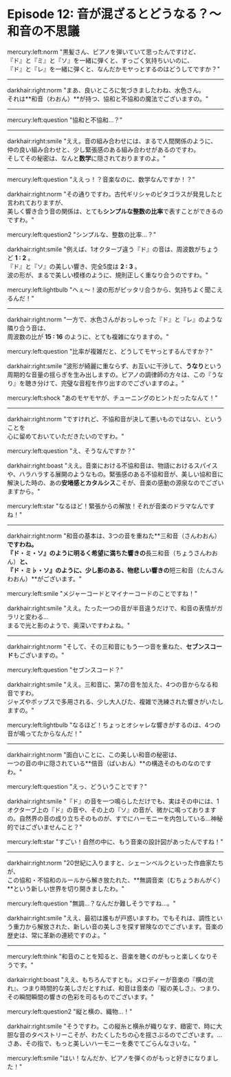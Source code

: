 # Episode 12: 音が混ざるとどうなる？〜和音の不思議

mercury:left:norm "黒髪さん、ピアノを弾いていて思ったんですけど、<br>『ド』と『ミ』と『ソ』を一緒に弾くと、すっごく気持ちいいのに、<br>『ド』と『レ』を一緒に弾くと、なんだかモヤっとするのはどうしてですか？"

---

darkhair:right:norm "まあ、良いところに気づきましたわね、水色さん。<br>それは**和音（わおん）**が持つ、協和と不協和の魔法でございますの。"

---

mercury:left:question "協和と不協和…？"

---

darkhair:right:smile "ええ。音の組み合わせには、まるで人間関係のように、<br>仲の良い組み合わせと、少し緊張感のある組み合わせがあるのですわ。<br>そしてその秘密は、なんと**数学**に隠されておりますのよ。"

---

mercury:left:question "ええっ！？音楽なのに、数学なんですか！？"

darkhair:right:norm "その通りですわ。古代ギリシャのピタゴラスが発見したと言われておりますが、<br>美しく響き合う音の関係は、とても**シンプルな整数の比率**で表すことができるのですわ。"

mercury:left:question2 "シンプルな、整数の比率…？"

darkhair:right:smile "例えば、1オクターブ違う『ド』の音は、周波数がちょうど **1 : 2** 。<br>『ド』と『ソ』の美しい響き、完全5度は **2 : 3** 。<br>波の形が、まるで美しい模様のように、規則正しく重なり合うのですわ。"

mercury:left:lightbulb "へぇ〜！波の形がピッタリ合うから、気持ちよく聞こえるんだ！"

---

darkhair:right:norm "一方で、水色さんがおっしゃった『ド』と『レ』のような隣り合う音は、<br>周波数の比が **15 : 16** のように、とても複雑になりますの。"

mercury:left:question "比率が複雑だと、どうしてモヤっとするんですか？"

darkhair:right:smile "波形が綺麗に重ならず、お互いに干渉して、**うなり**という周期的な音量の揺らぎを生み出しますの。ピアノの調律師の方々は、この『うなり』を聴き分けて、完璧な音程を作り出すのでございますのよ。"

mercury:left:shock "あのモヤモヤが、チューニングのヒントだったなんて！"

---

darkhair:right:norm "ですけれど、不協和音が決して悪いものではない、ということを<br>心に留めておいていただきたいのですわ。"

mercury:left:question "え、そうなんですか？"

darkhair:right:boast "ええ。音楽における不協和音は、物語におけるスパイスや、ハラハラする展開のようなもの。緊張感のある不協和音が、美しい協和音に解決した時の、あの**安堵感とカタルシス**こそが、音楽の感動の源泉なのでございますから。"

mercury:left:star "なるほど！緊張からの解放！それが音楽のドラマなんですね！"

---

darkhair:right:norm "和音の基本は、3つの音を重ねた**三和音（さんわおん）**ですわね。<br>『ド・ミ・ソ』のように明るく希望に満ちた響きの**長三和音（ちょうさんわおん）**と、<br>『ド・ミ♭・ソ』のように、少し影のある、物悲しい響きの**短三和音（たんさんわおん）**がございます。"

mercury:left:smile "メジャーコードとマイナーコードのことですね！"

darkhair:right:smile "ええ。たった一つの音が半音違うだけで、和音の表情がガラリと変わる…<br>まるで光と影のようで、奥深いですわよね。"

---

darkhair:right:norm "そして、その三和音にもう一つ音を重ねた、**セブンスコード**もございますの。"

mercury:left:question "セブンスコード？"

darkhair:right:smile "ええ。三和音に、第7の音を加えた、4つの音からなる和音ですわ。<br>ジャズやポップスで多用される、少し大人びた、複雑で洗練された響きがいたしますの。"

mercury:left:lightbulb "なるほど！ちょっとオシャレな響きがするのは、4つの音が鳴ってたからなんだ！"

---

darkhair:right:norm "面白いことに、この美しい和音の秘密は、<br>一つの音の中に隠されている**倍音（ばいおん）**の構造そのものなのですわ。"

mercury:left:question "えっ、どういうことです？"

darkhair:right:smile "『ド』の音を一つ鳴らしただけでも、実はその中には、1オクターブ上の『ド』の音や、その上の『ソ』の音が、微かに鳴っておりますの。自然界の音の成り立ちそのものが、すでにハーモニーを内包している…神秘的ではございませんこと？"

mercury:left:star "すごい！自然の中に、もう音楽の設計図があったんですね！"

---

darkhair:right:norm "20世紀に入りますと、シェーンベルクといった作曲家たちが、<br>この協和・不協和のルールから解き放たれた、**無調音楽（むちょうおんがく）**という新しい世界を切り開きましたわ。"

mercury:left:question "無調…？なんだか難しそうですね…。"

darkhair:right:smile "ええ、最初は誰もが戸惑いますわ。でもそれは、調性という重力から解放された、新しい音の美しさを探す冒険なのでございます。音楽の歴史は、常に革新の連続ですのよ。"

---

mercury:left:think "和音のことを知ると、音楽を聴くのがもっと楽しくなりそうです。"

darkair:right:boast "ええ、もちろんですとも。メロディーが音楽の『横の流れ』、つまり時間的な美しさだとすれば、和音は音楽の『縦の美しさ』、つまり、その瞬間瞬間の響きの色彩を司るものでございます。"

mercury:left:question2 "縦と横の、織物…！"

darkhair:right:smile "そうですわ。この縦糸と横糸が織りなす、緻密で、時に大胆な音のタペストリーこそが、わたくしたちの心を揺さぶるのでございます。…さあ、その指で、もっと美しいハーモニーを奏でてごらんなさいな。"

mercury:left:smile "はい！なんだか、ピアノを弾くのがもっと好きになりました！"
